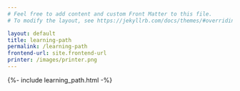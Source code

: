 ```yaml
---
# Feel free to add content and custom Front Matter to this file.
# To modify the layout, see https://jekyllrb.com/docs/themes/#overriding-theme-defaults

layout: default
title: learning-path
permalink: /learning-path
frontend-url: site.frontend-url
printer: /images/printer.png
---
```


{%- include learning_path.html -%}
